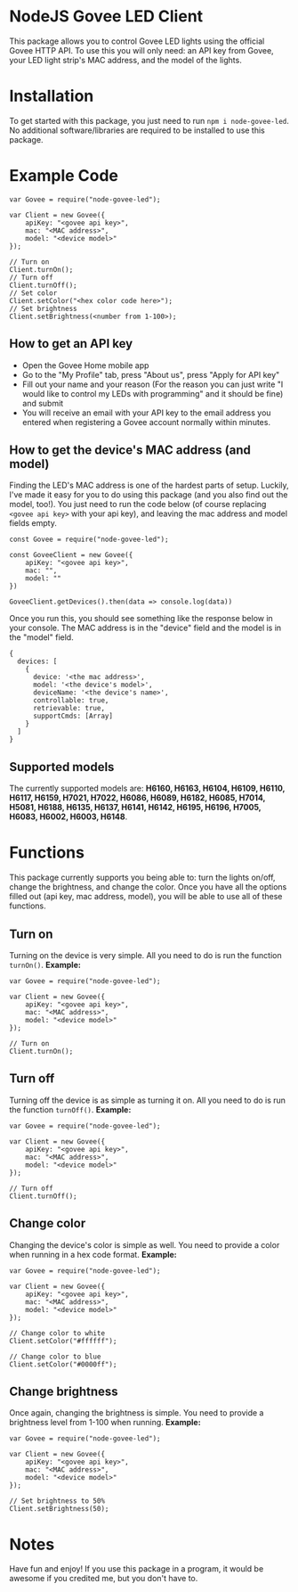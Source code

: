 # NodeJS Govee LED Client

This package allows you to control Govee LED lights using the official Govee HTTP API. To use this you will only need: an API key from Govee, your LED light strip's MAC address, and the model of the lights.


# Installation

To get started with this package, you just need to run `npm i node-govee-led`. No additional software/libraries are required to be installed to use this package.

# Example Code

    var Govee = require("node-govee-led");
	
	var Client = new Govee({
		apiKey: "<govee api key>",
		mac: "<MAC address>",
		model: "<device model>"
	});
	
	// Turn on
	Client.turnOn();
	// Turn off
	Client.turnOff();
	// Set color
	Client.setColor("<hex color code here>");
	// Set brightness
	Client.setBrightness(<number from 1-100>);

## How to get an API key

-   Open the Govee Home mobile app
-   Go to the "My Profile" tab, press "About us", press "Apply for API key"
-   Fill out your name and your reason (For the reason you can just write "I would like to control my LEDs with programming" and it should be fine) and submit
-   You will receive an email with your API key to the email address you entered when registering a Govee account normally within minutes.

## How to get the device's MAC address (and model)

Finding the LED's MAC address is one of the hardest parts of setup. Luckily, I've made it easy for you to do using this package (and you also find out the model, too!). You just need to run the code below (of course replacing `<govee api key>` with your api key), and leaving the mac address and model fields empty.

	const Govee = require("node-govee-led");

	const GoveeClient = new Govee({
		apiKey: "<govee api key>",
		mac: "",
		model: ""
	})

	GoveeClient.getDevices().then(data => console.log(data))

Once you run this, you should see something like the response below in your console. The MAC address is in the "device" field and the model is in the "model" field.

    {
	  devices: [
	    {
	      device: '<the mac address>',
	      model: '<the device's model>',
	      deviceName: '<the device's name>',
	      controllable: true,
	      retrievable: true,
	      supportCmds: [Array]
	    }
	  ]
	}


## Supported models

The currently supported models are: **H6160, H6163,
H6104, H6109, H6110, H6117, H6159, H7021, H7022, H6086, H6089,
H6182, H6085, H7014, H5081, H6188, H6135, H6137, H6141, H6142,
H6195, H6196, H7005, H6083, H6002, H6003, H6148**.


# Functions

This package currently supports you being able to: turn the lights on/off, change the brightness, and change the color. Once you have all the options filled out (api key, mac address, model), you will be able to use all of these functions.

## Turn on

Turning on the device is very simple. All you need to do is run the function `turnOn()`.
**Example:**

    var Govee = require("node-govee-led");
	
	var Client = new Govee({
		apiKey: "<govee api key>",
		mac: "<MAC address>",
		model: "<device model>"
	});
	
	// Turn on
	Client.turnOn();


## Turn off
Turning off the device is as simple as turning it on. All you need to do is run the function `turnOff()`.
**Example:**

    var Govee = require("node-govee-led");
	
	var Client = new Govee({
		apiKey: "<govee api key>",
		mac: "<MAC address>",
		model: "<device model>"
	});
	
	// Turn off
	Client.turnOff();


## Change color


Changing the device's color is simple as well. You need to provide a color when running in a hex code format.
**Example:**

    var Govee = require("node-govee-led");
	
	var Client = new Govee({
		apiKey: "<govee api key>",
		mac: "<MAC address>",
		model: "<device model>"
	});
	
	// Change color to white
	Client.setColor("#ffffff");
	
	// Change color to blue
	Client.setColor("#0000ff");


## Change brightness

Once again, changing the brightness is simple. You need to provide a brightness level from 1-100 when running.
**Example:**

    var Govee = require("node-govee-led");
	
	var Client = new Govee({
		apiKey: "<govee api key>",
		mac: "<MAC address>",
		model: "<device model>"
	});
	
	// Set brightness to 50%
	Client.setBrightness(50);
	

# Notes
Have fun and enjoy! If you use this package in a program, it would be awesome if you credited me, but you don't have to.
